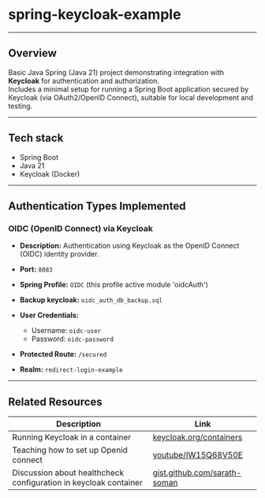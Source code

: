 # spring-keycloak-example

---

## Overview

Basic Java Spring (Java 21) project demonstrating integration with **Keycloak** for authentication and authorization.  
Includes a minimal setup for running a Spring Boot application secured by Keycloak (via OAuth2/OpenID Connect), suitable for local development and testing.

---

## Tech stack

- Spring Boot
- Java 21
- Keycloak (Docker)

---

## Authentication Types Implemented

### OIDC (OpenID Connect) via Keycloak

- **Description:** Authentication using Keycloak as the OpenID Connect (OIDC) identity provider.

- **Port:** `8083`

- **Spring Profile:** `OIDC` (this profile active module 'oidcAuth')

- **Backup keycloak:** `oidc_auth_db_backup.sql`

- **User Credentials:**
    - Username: `oidc-user`
    - Password: `oidc-password`

- **Protected Route:** `/secured`

- **Realm:** `redirect-login-example`


---

## Related Resources

| Description                                                      | Link                                                                                                  |
|------------------------------------------------------------------|-------------------------------------------------------------------------------------------------------|
| Running Keycloak in a container                                  | [keycloak.org/containers](https://www.keycloak.org/server/containers)                                 |
| Teaching how to set up Openid connect                            | [youtube/IW15Q68V50E](https://youtu.be/IW15Q68V50E?si=sJjvFoq8m0xL8xLn)                               |
| Discussion about healthcheck configuration in keycloak container | [gist.github.com/sarath-soman](https://gist.github.com/sarath-soman/5d9aec06953bbd0990c648605d4dba07) |
